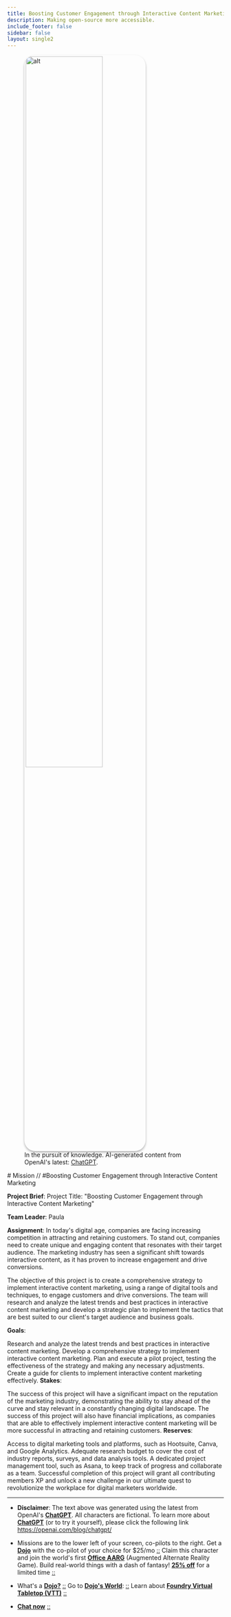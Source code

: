 ```yaml
---
title: Boosting Customer Engagement through Interactive Content Marketing
description: Making open-source more accessible.
include_footer: false
sidebar: false
layout: single2
---
```

<figure>
    <img src='/uploads/mechs/Barista.png' style="width: 65%;height: 65%;padding: 3px; box-shadow: 0 3px 5px rgba(0,0,0,.3);border-radius: 25px;overflow: hidden;border: none;" align="middle"; alt='alt'; alt='student in hoody with laptop';/>
    <figcaption>In the pursuit of knowledge.  AI-generated content from OpenAI's latest: <a href="https://openai.com/blog/chatgpt/" >ChatGPT</a>.</figcaption>
</figure>
# Mission // #Boosting Customer Engagement through Interactive Content Marketing


**Project Brief**:
Project Title: "Boosting Customer Engagement through Interactive Content Marketing"

**Team Leader**: Paula

**Assignment**:
In today's digital age, companies are facing increasing competition in attracting and retaining customers. To stand out, companies need to create unique and engaging content that resonates with their target audience. The marketing industry has seen a significant shift towards interactive content, as it has proven to increase engagement and drive conversions.

The objective of this project is to create a comprehensive strategy to implement interactive content marketing, using a range of digital tools and techniques, to engage customers and drive conversions. The team will research and analyze the latest trends and best practices in interactive content marketing and develop a strategic plan to implement the tactics that are best suited to our client's target audience and business goals.

**Goals**:

Research and analyze the latest trends and best practices in interactive content marketing.
Develop a comprehensive strategy to implement interactive content marketing.
Plan and execute a pilot project, testing the effectiveness of the strategy and making any necessary adjustments.
Create a guide for clients to implement interactive content marketing effectively.
**Stakes**:

The success of this project will have a significant impact on the reputation of the marketing industry, demonstrating the ability to stay ahead of the curve and stay relevant in a constantly changing digital landscape.
The success of this project will also have financial implications, as companies that are able to effectively implement interactive content marketing will be more successful in attracting and retaining customers.
**Reserves**:

Access to digital marketing tools and platforms, such as Hootsuite, Canva, and Google Analytics.
Adequate research budget to cover the cost of industry reports, surveys, and data analysis tools.
A dedicated project management tool, such as Asana, to keep track of progress and collaborate as a team.
Successful completion of this project will grant all contributing members XP and unlock a new challenge in our ultimate quest to revolutionize the workplace for digital marketers worldwide.

---

* **Disclaimer**: The text above was generated using the latest from OpenAI's [**ChatGPT**](https://openai.com/blog/chatgpt/).  All characters are fictional.  To learn more about [**ChatGPT**](https://openai.com/blog/chatgpt/) (or to try it yourself), please click the following link https://openai.com/blog/chatgpt/

* Missions are to the lower left of your screen, co-pilots to the right. Get a [**Dojo**](https://workmates.live/marketplace) with the co-pilot of your choice for $25/mo [::](https://workmates.live/marketplace)  Claim this character and join the world's first [**Office AARG**](https://dojos.world) (Augmented Alternate Reality Game). Build real-world things with a dash of fantasy! [**25% off**](https://blog.workdojos.com/getadojo) for a limited time [::](https://blog.workdojos.com/getadojo) 

* What's a [**Dojo?**](https://workdojos.com) [::](https://workdojos.com)  Go to [**Dojo's World**](https://dojos.world): [::](https://dojos.world)  Learn about [**Foundry Virtual Tabletop (VTT)**](https://foundryvtt.com) [::](https://foundryvtt.com/)

* [**Chat now**](https://chat.workmates.live/channel/support) [::](https://chat.workmates.live/channel/support)